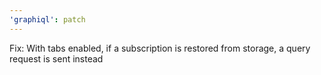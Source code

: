 ```yaml
---
'graphiql': patch
---
```


Fix: With tabs enabled, if a subscription is restored from storage, a query request is sent instead
